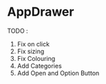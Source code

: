 # AppDrawer
TODO :
1. Fix on click
2. Fix sizing
3. Fix Colouring
4. Add Categories
5. Add Open and Option Button
